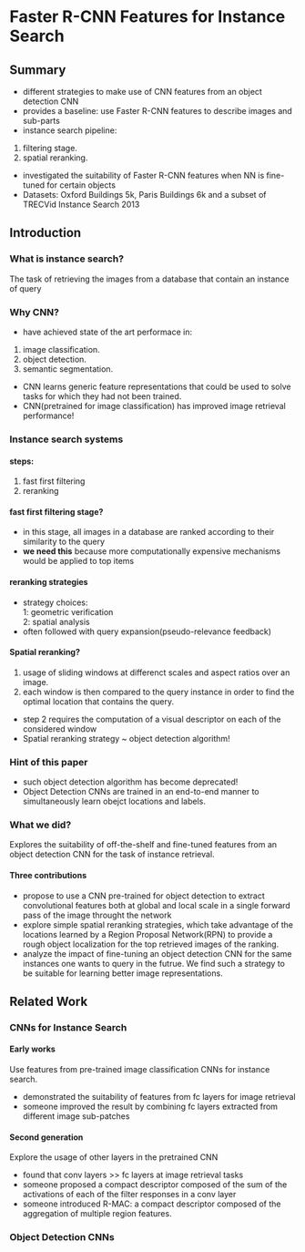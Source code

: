 
# Faster R-CNN Features for Instance Search

## Summary
* different strategies to make use of CNN features from an object detection CNN
* provides a baseline: use Faster R-CNN features to describe images and sub-parts
* instance search pipeline:  
1. filtering stage.  
2. spatial reranking.  
* investigated the suitability of Faster R-CNN features when NN is fine-tuned for certain objects
* Datasets: Oxford Buildings 5k, Paris Buildings 6k and a subset of TRECVid Instance Search 2013

## Introduction

### What is instance search?
The task of retrieving the images from a database that contain an instance of query

### Why CNN?
* have achieved state of the art performace in:  
1. image classification.  
2. object detection.  
3. semantic segmentation.  
* CNN learns generic feature representations that could be used to solve tasks for which they had not been trained.  
* CNN(pretrained for image classification) has improved image retrieval performance!

### Instance search systems
#### steps:
1. fast first filtering  
2. reranking  

#### fast first filtering stage?
* in this stage, all images in a database are ranked according to their similarity to the query
* **we need this** because more computationally expensive mechanisms would be applied to top items

#### reranking strategies
* strategy choices:  
1: geometric verification  
2: spatial analysis  
* often followed with query expansion(pseudo-relevance feedback)

#### Spatial reranking?
1. usage of sliding windows at differenct scales and aspect ratios over an image.  
2. each window is then compared to the query instance in order to find the optimal location that contains the query.  
* step 2 requires the computation of a visual descriptor on each of the considered window
* Spatial reranking strategy ~ object detection algorithm!

### Hint of this paper
* such object detection algorithm has become deprecated!
* Object Detection CNNs are trained in an end-to-end manner to simultaneously learn obejct locations and labels.  

### What we did?
Explores the suitability of off-the-shelf and fine-tuned features from an object detection CNN for the task of instance retrieval.  
#### Three contributions
* propose to use a CNN pre-trained for object detection to extract convolutional features both at global and local scale in a single forward pass of the image throught the network
* explore simple spatial reranking strategies, which take advantage of the locations learned by a Region Proposal Network(RPN) to provide a rough object localization for the top retrieved images of the ranking.  
* analyze the impact of fine-tuning an object detection CNN for the same instances one wants to query in the futrue. We find such a strategy to be suitable for learning better image representations.  


## Related Work
### CNNs for Instance Search
#### Early works  
Use features from pre-trained image classification CNNs for instance search.  
* demonstrated the suitability of features from fc layers for image retrieval
* someone improved the result by combining fc layers extracted from different image sub-patches
#### Second generation
Explore the usage of other layers in the pretrained CNN 
* found that conv layers >> fc layers at image retrieval tasks
* someone proposed a compact descriptor composed of the sum of the activations of each of the filter responses in a conv layer
* someone introduced R-MAC: a compact descriptor composed of the aggregation of multiple region features.  

### Object Detection CNNs
